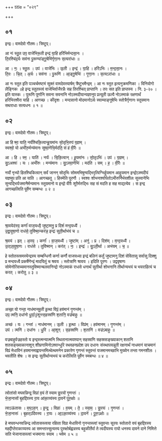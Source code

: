 +++
title = "०२९"

+++


## ०१
इन्द्रः। वामदेवो गौतमः। त्रिष्टुप्।

आ नः॑ स्तु॒त उप॒ वाजे॑भिरू॒ती इन्द्र॑ या॒हि हरि॑भिर्मन्दसा॒नः ।  
ति॒रश्चि॑द॒र्यः सव॑ना पु॒रूण्या॑ङ्गू॒षेभि॑र्गृणा॒नः स॒त्यरा॑धाः ॥

आ । नः॒ । स्तु॒तः । उप॑ । वाजे॑भिः । ऊ॒ती । इन्द्र॑ । या॒हि । हरि॑ऽभिः । म॒न्द॒सा॒नः ।  
ति॒रः । चि॒त् । अ॒र्यः । सव॑ना । पु॒रूणि॑ । आ॒ङ्गू॒षेभिः॑ । गृ॒णा॒नः । स॒त्यऽरा॑धाः ॥

आ नः स्तुत इति पञ्चर्चमष्टमं सूक्तं वामदेवस्यार्षम् त्रैष्टुभमैन्द्रम् । आ नः स्तुत इत्यनुक्रमणिका । विनियोगो लैङ्गिकः ॥हे इन्द्र स्तुतस्त्वं वाजेभिर्वाजैरन्नैः सह तिरश्चित् प्राप्तानि । तरः सत इति प्राप्तस्य । नि. ३-२० । इति यास्कः । पुरूणि पूर्णानि सवना सवनानि नोऽस्मदीयान्यज्ञानुप प्रत्यूती ऊत्यै नोऽस्माकं रक्षणार्थं हरिभिरश्वैरा याहि । आगच्छ । कीदृशः । मन्दसानो मोदमानोऽर्यः स्वाम्याङ्गूषेभिः स्तोत्रैर्गृणानः स्तूयमानः सथराधाः सत्यधनः ॥ १ ॥

## ०२
इन्द्रः। वामदेवो गौतमः। त्रिष्टुप्।

आ हि ष्मा॒ याति॒ नर्य॑श्चिकि॒त्वान्हू॒यमा॑नः सो॒तृभि॒रुप॑ य॒ज्ञम् ।  
स्वश्वो॒ यो अभी॑रु॒र्मन्य॑मानः सुष्वा॒णेभि॒र्मद॑ति॒ सं ह॑ वी॒रैः ॥

आ । हि । स्म॒ । याति॑ । नर्यः॑ । चि॒कि॒त्वान् । हू॒यमा॑नः । सो॒तृऽभिः॑ । उप॑ । य॒ज्ञम् ।  
सु॒ऽअश्वः॑ । यः । अभी॑रुः । मन्य॑मानः । सु॒ऽस्वा॒णेभिः॑ । मद॑ति । सम् । ह॒ । वी॒रैः ॥

नर्यो नृभ्यो हितश्चिकित्वान् सर्वं जानन् सोतृभिः सोममभिषुण्वद्भिरृत्विग्भिर्हूयमान आहूयमान इन्द्रोऽस्मदीयं यज्ञमुप प्रति आ याति । आगच्छतु । हिस्मेति पूरणौ । स्वश्वः शोभनाश्वोपेतोऽभीरुर्निर्भयशीलः सुस्वानेभिः सुन्वद्भिर्यजमानैर्मन्यमानः स्तूयमानो य इन्द्रो वीरैः शूरैर्मरुद्भिः सह सं मदति ह सह माद्यत्येव । स इन्द्र आगच्छत्विति पूर्वेण सम्बन्धः ॥ २ ॥

## ०३
इन्द्रः। वामदेवो गौतमः। त्रिष्टुप्।

श्रा॒वयेद॑स्य॒ कर्णा॑ वाज॒यध्यै॒ जुष्टा॒मनु॒ प्र दिशं॑ मन्द॒यध्यै॑ ।  
उ॒द्वा॒वृ॒षा॒णो राध॑से॒ तुवि॑ष्मा॒न्कर॑न्न॒ इन्द्रः॑ सुती॒र्थाभ॑यं च ॥

श्र॒वय॑ । इत् । अ॒स्य॒ । कर्णा॑ । वा॒ज॒यध्यै॑ । जुष्टा॑म् । अनु॑ । प्र । दिश॑म् । म॒न्द॒यध्यै॑ ।  
उ॒त्ऽव॒वृ॒षा॒णः । राध॑से । तुवि॑ष्मान् । कर॑त् । नः॒ । इन्द्रः॑ । सु॒ऽती॒र्था । अभ॑यम् । च॒ ॥

हे स्तोतस्त्वमस्येन्द्रस्य सम्बन्धिनौ कर्णा कर्णौ वाजयध्या इन्द्रं बलिनं कर्तुं जुष्टामनु दिशं सेवितासु सर्वासु दिक्शु प्र मन्दयध्यै प्रकर्षेणेन्द्रं मादयितुं च श्रवय । स्तोत्राणि श्रावय । इदिति पूरणः । उद्ववृषाणः सोमेनोत्सिच्यमानस्तुविष्मान्बलवानिन्द्रो नोऽस्माकं राधसे धनार्थं सुतीर्था शोभनानि तीर्थान्यभयं च भयराहित्यं च करत् । करोतु ॥ ३ ॥

## ०४
इन्द्रः। वामदेवो गौतमः। त्रिष्टुप्।

अच्छा॒ यो गन्ता॒ नाध॑मानमू॒ती इ॒त्था विप्रं॒ हव॑मानं गृ॒णन्त॑म् ।  
उप॒ त्मनि॒ दधा॑नो धु॒र्या॒३॒॑शून्त्स॒हस्रा॑णि श॒तानि॒ वज्र॑बाहुः ॥

अच्छ॑ । यः । गन्ता॑ । नाध॑मानम् । ऊ॒ती । इ॒त्था । विप्र॑म् । हव॑मानम् । गृ॒णन्त॑म् ।  
उप॑ । त्मनि॑ । दधा॑नः । धु॒रि । आ॒शून् । स॒हस्रा॑णि । श॒तानि॑ । वज्र॑ऽबाहुः ॥

वज्रबाहुर्वज्रहस्तो य इन्द्रस्त्मन्यात्मनि स्थितानात्मवश्यान् सहस्राणि सहस्रसङ्ख्याकान् शतानि शतसङ्ख्याकानाशून् शीघ्रगामिनोऽश्वान्धुरि रथवहनप्रदेश उप दधानः संस्थापयन्नूती रक्षनार्थं नाधमानं याचमानं विप्रं मेधाविनं हवमानमाह्वयन्तमित्थेत्थमनेन प्रकारेण गृणन्तं स्तुवन्तं यजमानमच्छाभि मुख्येन तन्ता गमनशीलः । भवतीति शेषः । स इन्द्रः सुतीर्थान्यभयं च करोत्विति पूर्वेण स्मबन्धः ॥ ४ ॥

## ०५
इन्द्रः। वामदेवो गौतमः। त्रिष्टुप्।

त्वोता॑सो मघवन्निन्द्र॒ विप्रा॑ व॒यं ते॑ स्याम सू॒रयो॑ गृ॒णन्तः॑ ।  
भे॒जा॒नासो॑ बृ॒हद्दि॑वस्य रा॒य आ॑का॒य्य॑स्य दा॒वने॑ पुरु॒क्षोः ॥

त्वाऽऊ॑तासः । म॒घ॒ऽव॒न् । इ॒न्द्र॒ । विप्राः॑ । व॒यम् । ते॒ । स्या॒म॒ । सू॒रयः॑ । गृ॒णन्तः॑ ।  
भे॒जा॒नासः॑ । बृ॒हत्ऽदि॑वस्य । रा॒यः । आ॒ऽका॒य्य॑स्य । दा॒वने॑ । पु॒रु॒ऽक्षोः ॥

हे मघवन्धनवन्निन्द्र त्वोतासस्त्वया रक्षिता विप्रा मेधाविनो गृनन्तस्त्वां स्तुवन्तः सूरयः स्तोतारो वयं बृहद्दिवस्य महद्दीप्तेराकाय्यस्य आ समन्तात्त्सुत्यस्य पुरुक्षोर्बह्वन्नस्य बहुकीर्तेर्वा ते त्वदीयस्य रायो धनस्य दावने दाने निमित्ते सति भेजानासस्त्वां भजमानाः स्याम । भवेम ॥ ५ ॥